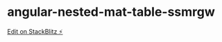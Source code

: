 # angular-nested-mat-table-ssmrgw

[Edit on StackBlitz ⚡️](https://stackblitz.com/edit/angular-nested-mat-table-ssmrgw)